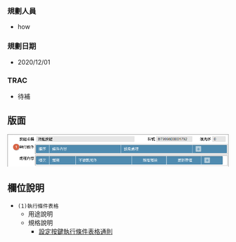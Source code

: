 ### <div id="user">規劃人員</div>
* how

### <div id="updatedate">規劃日期</div>
* 2020/12/01

### <div id="trac">TRAC</div>
* <ps>待補</ps> 

## <div id="layout">版面</div>
![pic][image_BAASystemCopy]

## <div id="object-desc">欄位說明</div>
* `(1)執行條件表格`
    * 用途說明
    * 規格說明
        * [設定按鍵執行條件表格通則][link_ruledialog11]

<!-- 圖片 -->
[image_BAASystemCopy]:attachment/BAASystemCopy.png

<!-- 超連結 -->
[link_ruledialog11]:../RulesDialog/README#ruledialog11 "共用通則_開啟單據/設定按鍵執行條件表格通則"
